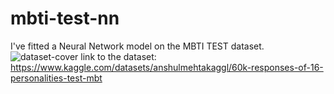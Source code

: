 # mbti-test-nn
I've fitted a Neural Network model on the MBTI TEST dataset.
![dataset-cover](https://user-images.githubusercontent.com/73998653/181433582-f9d2f592-932c-4ffa-8846-35cc4549a0bd.png)
link to the dataset:
https://www.kaggle.com/datasets/anshulmehtakaggl/60k-responses-of-16-personalities-test-mbt
